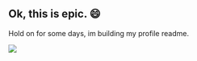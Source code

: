 
## Ok, this is epic. 😄 

Hold on for some days, im building my profile readme. 

![](https://i.pinimg.com/originals/5c/67/2b/5c672b033b599340eb62534743c4fcb7.gif)



<!-- ### Hi there 👋
**Maxelweb/Maxelweb** is a ✨ _special_ ✨ repository because its `README.md` (this file) appears on your GitHub profile.

Here are some ideas to get you started:

- 🔭 I’m currently working on ...
- 🌱 I’m currently learning ...
- 👯 I’m looking to collaborate on ...
- 🤔 I’m looking for help with ...
- 💬 Ask me about ...
- 📫 How to reach me: ...
- 😄 Pronouns: ...
- ⚡ Fun fact: ...
-->
